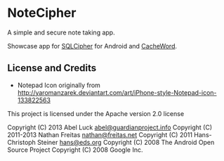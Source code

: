 # NoteCipher

A simple and secure note taking app.

Showcase app for [SQLCipher](http://sqlcipher.net/sqlcipher-for-android) for
Android and [CacheWord](https://github.com/guardianproject/cacheword).

## License and Credits 

* Notepad Icon originally from
    http://yaromanzarek.deviantart.com/art/iPhone-style-Notepad-icon-133822563

This project is licensed under the Apache version 2.0 license

Copyright (C) 2013 Abel Luck <abel@guardianproject.info>
Copyright (C) 2011-2013 Nathan Freitas <nathan@freitas.net>
Copyright (C) 2011 Hans-Christoph Steiner <hans@eds.org>
Copyright (C) 2008 The Android Open Source Project
Copyright (C) 2008 Google Inc.

